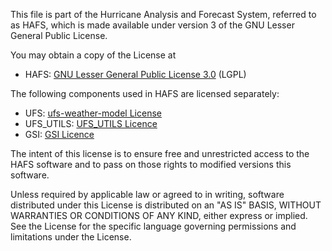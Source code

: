 This file is part of the Hurricane Analysis and Forecast System, referred to as HAFS, which is made available under version 3 of the GNU Lesser General Public License.

You may obtain a copy of the License at
- HAFS: [GNU Lesser General Public License 3.0](https://www.gnu.org/licenses/lgpl-3.0.en.html) (LGPL)

The following components used in HAFS are licensed separately: 
- UFS: [ufs-weather-model License](https://github.com/ufs-community/ufs-weather-model/blob/develop/LICENSE.md)
- UFS_UTILS: [UFS_UTILS Licence](https://github.com/ufs-community/UFS_UTILS/blob/develop/LICENSE.md)
- GSI: [GSI Licence](https://github.com/NOAA-EMC/GSI-fix/blob/develop/LICENSE.md)

The intent of this license is to ensure free and unrestricted access to the HAFS software and to pass on those rights to modified versions this software.

Unless required by applicable law or agreed to in writing, software distributed under this License 
is distributed on an "AS IS" BASIS, WITHOUT WARRANTIES OR CONDITIONS OF ANY KIND, either 
express or implied. See the License for the specific language governing permissions and 
limitations under the License.
